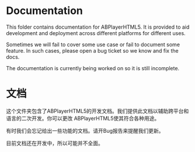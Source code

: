 Documentation
================
This folder contains documentation for ABPlayerHTML5. It is provided to aid 
development and deployment across different platforms for different uses.

Sometimes we will fail to cover some use case or fail to document some feature.
In such cases, please open a bug ticket so we know and fix the docs.

The documentation is currently being worked on so it is still incomplete.

文档
================
这个文件夹包含了ABPlayerHTML5的开发文档。我们提供此文档以辅助跨平台和语言的二次开发。你可以更改
ABPlayerHTML5使其符合各种用途。

有时我们会忘记给出一些功能的文档。请开Bug报告来提醒我们更新。

目前文档还在开发中，所以可能并不全面。
